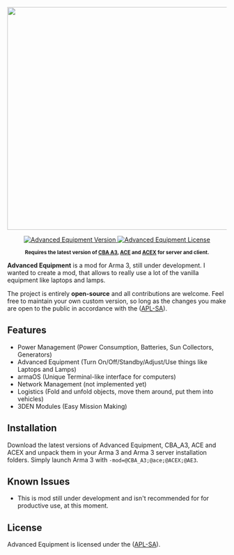 <p align="center">
    <img src="https://github.com/y0014984/Advanced-Equipment/raw/master/design/Advanced-Eqipment-Logo.jpg" width="512">
</p>

<p align="center">
    <a href="https://github.com/y0014984/Advanced-Equipment/releases/latest">
        <img src="https://img.shields.io/badge/Version-0.1.0-blue.svg?style=flat-square" alt="Advanced Equipment Version">
    </a>
    <a href="https://www.bistudio.com/community/licenses/arma-public-license-share-alike">
        <img src="https://img.shields.io/badge/License-APL%20SA-red.svg?style=flat-square" alt="Advanced Equipment License">
    </a>
</p>

<p align="center">
    <sup><strong>Requires the latest version of <a href="https://github.com/CBATeam/CBA_A3/releases">CBA A3</a>, <a href="https://github.com/acemod/ACE3/releases">ACE</a> and <a href="https://github.com/acemod/ACEX/releases">ACEX</a> for server and client.<br/></strong></sup>
</p>

**Advanced Equipment** is a mod for Arma 3, still under development. I wanted to create a mod, that allows to really use a lot of the vanilla equipment like laptops and lamps.

The project is entirely **open-source** and all contributions are welcome. Feel free to maintain your own custom version, so long as the changes you make are open to the public in accordance with the ([APL-SA](https://www.bistudio.com/community/licenses/arma-public-license-share-alike)).

## Features

- Power Management (Power Consumption, Batteries, Sun Collectors, Generators)
- Advanced Equipment (Turn On/Off/Standby/Adjust/Use things like Laptops and Lamps)
- armaOS (Unique Terminal-like interface for computers)
- Network Management (not implemented yet)
- Logistics (Fold and unfold objects, move them around, put them into vehicles)
- 3DEN Modules (Easy Mission Making)

## Installation

Download the latest versions of Advanced Equipment, CBA_A3, ACE and ACEX and unpack them in your Arma 3 and Arma 3 server installation folders.
Simply launch Arma 3 with `-mod=@CBA_A3;@ace;@ACEX;@AE3`.

## Known Issues

* This is mod still under development and isn't recommended for for productive use, at this moment.

## License

Advanced Equipment is licensed under the ([APL-SA](https://www.bistudio.com/community/licenses/arma-public-license-share-alike)).
